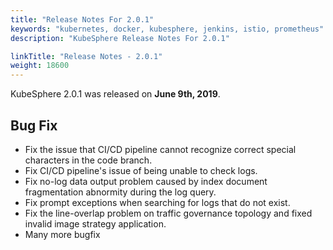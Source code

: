```yaml
---
title: "Release Notes For 2.0.1"
keywords: "kubernetes, docker, kubesphere, jenkins, istio, prometheus"
description: "KubeSphere Release Notes For 2.0.1"

linkTitle: "Release Notes - 2.0.1"
weight: 18600
---
```


KubeSphere 2.0.1 was released on **June 9th, 2019**.

## Bug Fix

- Fix the issue that CI/CD pipeline cannot recognize correct special characters in the code branch.
- Fix CI/CD pipeline's issue of being unable to check logs.
- Fix no-log data output problem caused by index document fragmentation abnormity during the log query.
- Fix prompt exceptions when searching for logs that do not exist.
- Fix the line-overlap problem on traffic governance topology and fixed invalid image strategy application.
- Many more bugfix
